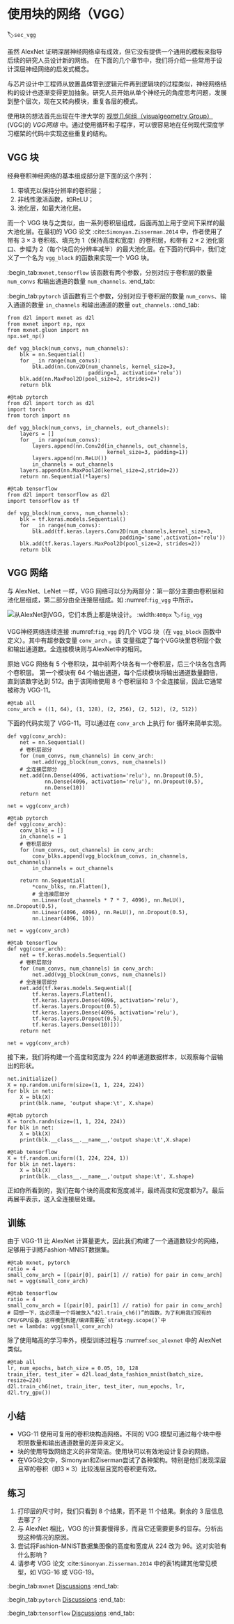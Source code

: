 # 使用块的网络（VGG）
:label:`sec_vgg`

虽然 AlexNet 证明深层神经网络卓有成效，但它没有提供一个通用的模板来指导后续的研究人员设计新的网络。
在下面的几个章节中，我们将介绍一些常用于设计深层神经网络的启发式概念。

与芯片设计中工程师从放置晶体管到逻辑元件再到逻辑块的过程类似，神经网络结构的设计也逐渐变得更加抽象。研究人员开始从单个神经元的角度思考问题，发展到整个层次，现在又转向模块，重复各层的模式。

使用块的想法首先出现在牛津大学的 [视觉几何组（visualgeometry Group）](http://www.robots.ox.ac.uk/~vgg/) (VGG)的 *VGG网络* 中。通过使用循环和子程序，可以很容易地在任何现代深度学习框架的代码中实现这些重复的结构。

## VGG 块

经典卷积神经网络的基本组成部分是下面的这个序列：
1. 带填充以保持分辨率的卷积层；
1. 非线性激活函数，如ReLU；
1. 池化层，如最大池化层。

而一个 VGG 块与之类似，由一系列卷积层组成，后面再加上用于空间下采样的最大池化层。在最初的 VGG 论文 :cite:`Simonyan.Zisserman.2014` 中，作者使用了带有 $3\times3$ 卷积核、填充为 1（保持高度和宽度）的卷积层，和带有 $2 \times 2$ 池化窗口、步幅为 2（每个块后的分辨率减半）的最大池化层。在下面的代码中，我们定义了一个名为 `vgg_block` 的函数来实现一个 VGG 块。

:begin_tab:`mxnet,tensorflow`
该函数有两个参数，分别对应于卷积层的数量 `num_convs` 和输出通道的数量 `num_channels`.
:end_tab:

:begin_tab:`pytorch`
该函数有三个参数，分别对应于卷积层的数量 `num_convs`、输入通道的数量 `in_channels`
和输出通道的数量  `out_channels`.
:end_tab:


```{.python .input}
from d2l import mxnet as d2l
from mxnet import np, npx
from mxnet.gluon import nn
npx.set_np()

def vgg_block(num_convs, num_channels):
    blk = nn.Sequential()
    for _ in range(num_convs):
        blk.add(nn.Conv2D(num_channels, kernel_size=3,
                          padding=1, activation='relu'))
    blk.add(nn.MaxPool2D(pool_size=2, strides=2))
    return blk
```

```{.python .input}
#@tab pytorch
from d2l import torch as d2l
import torch
from torch import nn

def vgg_block(num_convs, in_channels, out_channels):
    layers = []
    for _ in range(num_convs):
        layers.append(nn.Conv2d(in_channels, out_channels,
                                kernel_size=3, padding=1))
        layers.append(nn.ReLU())
        in_channels = out_channels
    layers.append(nn.MaxPool2d(kernel_size=2,stride=2))
    return nn.Sequential(*layers)
```

```{.python .input}
#@tab tensorflow
from d2l import tensorflow as d2l
import tensorflow as tf

def vgg_block(num_convs, num_channels):
    blk = tf.keras.models.Sequential()
    for _ in range(num_convs):
        blk.add(tf.keras.layers.Conv2D(num_channels,kernel_size=3,
                                    padding='same',activation='relu'))
    blk.add(tf.keras.layers.MaxPool2D(pool_size=2, strides=2))
    return blk
```

## VGG 网络

与 AlexNet、LeNet 一样，VGG 网络可以分为两部分：第一部分主要由卷积层和池化层组成，第二部分由全连接层组成。如 :numref:`fig_vgg` 中所示。

![从AlexNet到VGG，它们本质上都是块设计。](../img/vgg.svg)
:width:`400px`
:label:`fig_vgg`


VGG神经网络连续连接 :numref:`fig_vgg` 的几个 VGG 块（在 `vgg_block` 函数中定义）。其中有超参数变量 `conv_arch` 。该
变量指定了每个VGG块里卷积层个数和输出通道数。全连接模块则与AlexNet中的相同。

原始 VGG 网络有 5 个卷积块，其中前两个块各有一个卷积层，后三个块各包含两个卷积层。
第一个模块有 64 个输出通道，每个后续模块将输出通道数量翻倍，直到该数字达到 512。由于该网络使用 8 个卷积层和 3 个全连接层，因此它通常被称为 VGG-11。

```{.python .input}
#@tab all
conv_arch = ((1, 64), (1, 128), (2, 256), (2, 512), (2, 512))
```

下面的代码实现了 VGG-11。可以通过在 `conv_arch` 上执行 for 循环来简单实现。

```{.python .input}
def vgg(conv_arch):
    net = nn.Sequential()
    # 卷积层部分
    for (num_convs, num_channels) in conv_arch:
        net.add(vgg_block(num_convs, num_channels))
    # 全连接层部分
    net.add(nn.Dense(4096, activation='relu'), nn.Dropout(0.5),
            nn.Dense(4096, activation='relu'), nn.Dropout(0.5),
            nn.Dense(10))
    return net

net = vgg(conv_arch)
```

```{.python .input}
#@tab pytorch
def vgg(conv_arch):
    conv_blks = []
    in_channels = 1
    # 卷积层部分
    for (num_convs, out_channels) in conv_arch:
        conv_blks.append(vgg_block(num_convs, in_channels, out_channels))
        in_channels = out_channels

    return nn.Sequential(
        *conv_blks, nn.Flatten(),
        # 全连接层部分
        nn.Linear(out_channels * 7 * 7, 4096), nn.ReLU(), nn.Dropout(0.5),
        nn.Linear(4096, 4096), nn.ReLU(), nn.Dropout(0.5),
        nn.Linear(4096, 10))

net = vgg(conv_arch)
```

```{.python .input}
#@tab tensorflow
def vgg(conv_arch):
    net = tf.keras.models.Sequential()
    # 卷积层部分
    for (num_convs, num_channels) in conv_arch:
        net.add(vgg_block(num_convs, num_channels))
    # 全连接层部分
    net.add(tf.keras.models.Sequential([
        tf.keras.layers.Flatten(),
        tf.keras.layers.Dense(4096, activation='relu'),
        tf.keras.layers.Dropout(0.5),
        tf.keras.layers.Dense(4096, activation='relu'),
        tf.keras.layers.Dropout(0.5),
        tf.keras.layers.Dense(10)]))
    return net

net = vgg(conv_arch)
```

接下来，我们将构建一个高度和宽度为 224 的单通道数据样本，以观察每个层输出的形状。

```{.python .input}
net.initialize()
X = np.random.uniform(size=(1, 1, 224, 224))
for blk in net:
    X = blk(X)
    print(blk.name, 'output shape:\t', X.shape)
```

```{.python .input}
#@tab pytorch
X = torch.randn(size=(1, 1, 224, 224))
for blk in net:
    X = blk(X)
    print(blk.__class__.__name__,'output shape:\t',X.shape)
```

```{.python .input}
#@tab tensorflow
X = tf.random.uniform((1, 224, 224, 1))
for blk in net.layers:
    X = blk(X)
    print(blk.__class__.__name__,'output shape:\t', X.shape)
```

正如你所看到的，我们在每个块的高度和宽度减半，最终高度和宽度都为7。最后再展平表示，送入全连接层处理。

## 训练

由于 VGG-11 比 AlexNet 计算量更大，因此我们构建了一个通道数较少的网络，足够用于训练Fashion-MNIST数据集。

```{.python .input}
#@tab mxnet, pytorch
ratio = 4
small_conv_arch = [(pair[0], pair[1] // ratio) for pair in conv_arch]
net = vgg(small_conv_arch)
```

```{.python .input}
#@tab tensorflow
ratio = 4
small_conv_arch = [(pair[0], pair[1] // ratio) for pair in conv_arch]
# 回想一下，这必须是一个将被放入“d2l.train_ch6()”的函数，为了利用我们现有的CPU/GPU设备，这样模型构建/编译需要在`strategy.scope()`中
net = lambda: vgg(small_conv_arch)
```

除了使用略高的学习率外，模型训练过程与 :numref:`sec_alexnet` 中的 AlexNet 类似。

```{.python .input}
#@tab all
lr, num_epochs, batch_size = 0.05, 10, 128
train_iter, test_iter = d2l.load_data_fashion_mnist(batch_size, resize=224)
d2l.train_ch6(net, train_iter, test_iter, num_epochs, lr, d2l.try_gpu())
```

## 小结

* VGG-11 使用可复用的卷积块构造网络。不同的 VGG 模型可通过每个块中卷积层数量和输出通道数量的差异来定义。
* 块的使用导致网络定义的非常简洁。使用块可以有效地设计复杂的网络。
* 在VGG论文中，Simonyan和Ziserman尝试了各种架构。特别是他们发现深层且窄的卷积（即$3 \times 3$）比较浅层且宽的卷积更有效。

## 练习

1. 打印层的尺寸时，我们只看到 8 个结果，而不是 11 个结果。剩余的 3 层信息去哪了？
1. 与 AlexNet 相比，VGG 的计算要慢得多，而且它还需要更多的显存。分析出现这种情况的原因。
1. 尝试将Fashion-MNIST数据集图像的高度和宽度从 224 改为 96。这对实验有什么影响？
1. 请参考 VGG 论文 :cite:`Simonyan.Zisserman.2014` 中的表1构建其他常见模型，如 VGG-16 或 VGG-19。

:begin_tab:`mxnet`
[Discussions](https://discuss.d2l.ai/t/1867)
:end_tab:

:begin_tab:`pytorch`
[Discussions](https://discuss.d2l.ai/t/1866)
:end_tab:

:begin_tab:`tensorflow`
[Discussions](https://discuss.d2l.ai/t/1865)
:end_tab:

